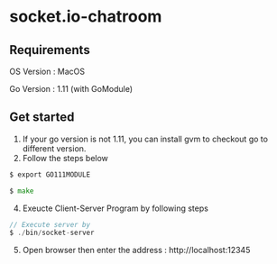 # socket.io-chatroom

## Requirements

OS Version : MacOS

Go Version : 1.11 (with GoModule)

## Get started

1. If your go version is not 1.11, you can install gvm to checkout go to different version.
3. Follow the steps below
```go
$ export GO111MODULE

$ make
```

4. Exeucte Client-Server Program by following steps
```go
// Execute server by
$ ./bin/socket-server
```

5. Open browser then enter the address : http://localhost:12345